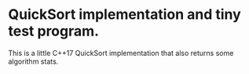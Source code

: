 # QuickSort implementation and tiny test program.

This is a little C++17 QuickSort implementation that also returns some algorithm stats.

